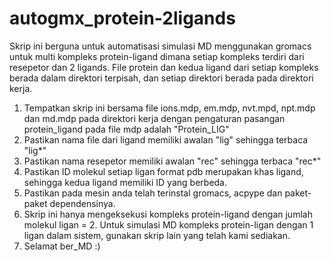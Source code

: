 # autogmx_protein-2ligands
Skrip ini berguna untuk automatisasi simulasi MD menggunakan gromacs untuk multi kompleks protein-ligand dimana setiap kompleks terdiri dari resepetor dan 2 ligands. File protein dan kedua ligand dari setiap kompleks berada dalam direktori terpisah, dan setiap direktori berada pada direktori kerja.

1. Tempatkan skrip ini bersama file ions.mdp, em.mdp, nvt.mpd, npt.mdp dan md.mdp pada direktori kerja dengan pengaturan pasangan protein_ligand pada file mdp adalah "Protein_LIG"
2. Pastikan nama file dari ligand memiliki awalan "lig" sehingga terbaca "lig*"
3. Pastikan nama resepetor memiliki awalan "rec" sehingga terbaca "rec*"
4. Pastikan ID molekul setiap ligan format pdb merupakan khas ligand, sehingga kedua ligand memiliki ID yang berbeda.
5. Pastikan pada mesin anda telah terinstal gromacs, acpype dan paket-paket dependensinya.
6. Skrip ini hanya mengeksekusi kompleks protein-ligand dengan jumlah molekul ligan = 2. Untuk simulasi MD kompleks protein-ligan dengan 1 ligan dalam sistem, gunakan skrip lain yang telah kami sediakan.
7. Selamat ber_MD :)
